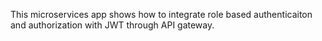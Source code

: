 This microservices app shows how to integrate role based authenticaiton and authorization with JWT through API gateway.
